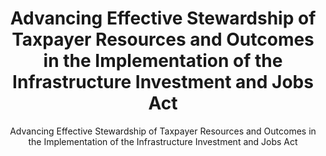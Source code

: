 ---
layout: resources-landing
title: "Advancing Effective Stewardship of Taxpayer Resources and Outcomes in the Implementation of the Infrastructure Investment and Jobs Act"
subtitle: "Advancing Effective Stewardship of Taxpayer Resources and Outcomes in the Implementation of the Infrastructure Investment and Jobs Act"
external_link: https://www.whitehouse.gov/wp-content/uploads/2022/04/M-22-12.pdf
filters: major-legislation memorandum omb 2022
---